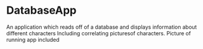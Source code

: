 # DatabaseApp
An application which reads off of a database and displays information about different characters Including correlating picturesof characters. 
Picture of running app included
